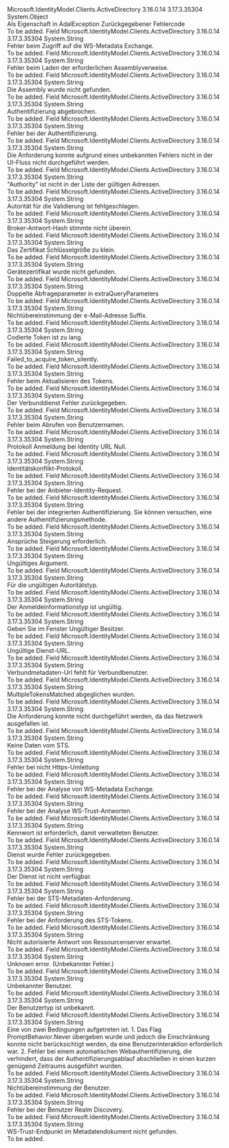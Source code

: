 <Type Name="AdalError" FullName="Microsoft.IdentityModel.Clients.ActiveDirectory.AdalError">
  <TypeSignature Language="C#" Value="public static class AdalError" />
  <TypeSignature Language="ILAsm" Value=".class public auto ansi abstract sealed beforefieldinit AdalError extends System.Object" />
  <TypeSignature Language="DocId" Value="T:Microsoft.IdentityModel.Clients.ActiveDirectory.AdalError" />
  <TypeSignature Language="VB.NET" Value="Public Class AdalError" />
  <TypeSignature Language="F#" Value="type AdalError = class" />
  <AssemblyInfo>
    <AssemblyName>Microsoft.IdentityModel.Clients.ActiveDirectory</AssemblyName>
    <AssemblyVersion>3.16.0.14</AssemblyVersion>
    <AssemblyVersion>3.17.3.35304</AssemblyVersion>
  </AssemblyInfo>
  <Base>
    <BaseTypeName>System.Object</BaseTypeName>
  </Base>
  <Interfaces />
  <Docs>
    <summary>
            Als Eigenschaft in AdalException Zurückgegebener Fehlercode
            </summary>
    <remarks>To be added.</remarks>
  </Docs>
  <Members>
    <Member MemberName="AccessingWsMetadataExchangeFailed">
      <MemberSignature Language="C#" Value="public const string AccessingWsMetadataExchangeFailed;" />
      <MemberSignature Language="ILAsm" Value=".field public static literal string AccessingWsMetadataExchangeFailed" />
      <MemberSignature Language="DocId" Value="F:Microsoft.IdentityModel.Clients.ActiveDirectory.AdalError.AccessingWsMetadataExchangeFailed" />
      <MemberSignature Language="VB.NET" Value="Public Const AccessingWsMetadataExchangeFailed As String " />
      <MemberSignature Language="F#" Value="val mutable AccessingWsMetadataExchangeFailed : string" Usage="Microsoft.IdentityModel.Clients.ActiveDirectory.AdalError.AccessingWsMetadataExchangeFailed" />
      <MemberType>Field</MemberType>
      <AssemblyInfo>
        <AssemblyName>Microsoft.IdentityModel.Clients.ActiveDirectory</AssemblyName>
        <AssemblyVersion>3.16.0.14</AssemblyVersion>
        <AssemblyVersion>3.17.3.35304</AssemblyVersion>
      </AssemblyInfo>
      <ReturnValue>
        <ReturnType>System.String</ReturnType>
      </ReturnValue>
      <Docs>
        <summary>
            Fehler beim Zugriff auf die WS-Metadata Exchange.
            </summary>
        <remarks>To be added.</remarks>
      </Docs>
    </Member>
    <Member MemberName="AssemblyLoadFailed">
      <MemberSignature Language="C#" Value="public const string AssemblyLoadFailed;" />
      <MemberSignature Language="ILAsm" Value=".field public static literal string AssemblyLoadFailed" />
      <MemberSignature Language="DocId" Value="F:Microsoft.IdentityModel.Clients.ActiveDirectory.AdalError.AssemblyLoadFailed" />
      <MemberSignature Language="VB.NET" Value="Public Const AssemblyLoadFailed As String " />
      <MemberSignature Language="F#" Value="val mutable AssemblyLoadFailed : string" Usage="Microsoft.IdentityModel.Clients.ActiveDirectory.AdalError.AssemblyLoadFailed" />
      <MemberType>Field</MemberType>
      <AssemblyInfo>
        <AssemblyName>Microsoft.IdentityModel.Clients.ActiveDirectory</AssemblyName>
        <AssemblyVersion>3.16.0.14</AssemblyVersion>
        <AssemblyVersion>3.17.3.35304</AssemblyVersion>
      </AssemblyInfo>
      <ReturnValue>
        <ReturnType>System.String</ReturnType>
      </ReturnValue>
      <Docs>
        <summary>
            Fehler beim Laden der erforderlichen Assemblyverweise.
            </summary>
        <remarks>To be added.</remarks>
      </Docs>
    </Member>
    <Member MemberName="AssemblyNotFound">
      <MemberSignature Language="C#" Value="public const string AssemblyNotFound;" />
      <MemberSignature Language="ILAsm" Value=".field public static literal string AssemblyNotFound" />
      <MemberSignature Language="DocId" Value="F:Microsoft.IdentityModel.Clients.ActiveDirectory.AdalError.AssemblyNotFound" />
      <MemberSignature Language="VB.NET" Value="Public Const AssemblyNotFound As String " />
      <MemberSignature Language="F#" Value="val mutable AssemblyNotFound : string" Usage="Microsoft.IdentityModel.Clients.ActiveDirectory.AdalError.AssemblyNotFound" />
      <MemberType>Field</MemberType>
      <AssemblyInfo>
        <AssemblyName>Microsoft.IdentityModel.Clients.ActiveDirectory</AssemblyName>
        <AssemblyVersion>3.16.0.14</AssemblyVersion>
        <AssemblyVersion>3.17.3.35304</AssemblyVersion>
      </AssemblyInfo>
      <ReturnValue>
        <ReturnType>System.String</ReturnType>
      </ReturnValue>
      <Docs>
        <summary>
            Die Assembly wurde nicht gefunden.
            </summary>
        <remarks>To be added.</remarks>
      </Docs>
    </Member>
    <Member MemberName="AuthenticationCanceled">
      <MemberSignature Language="C#" Value="public const string AuthenticationCanceled;" />
      <MemberSignature Language="ILAsm" Value=".field public static literal string AuthenticationCanceled" />
      <MemberSignature Language="DocId" Value="F:Microsoft.IdentityModel.Clients.ActiveDirectory.AdalError.AuthenticationCanceled" />
      <MemberSignature Language="VB.NET" Value="Public Const AuthenticationCanceled As String " />
      <MemberSignature Language="F#" Value="val mutable AuthenticationCanceled : string" Usage="Microsoft.IdentityModel.Clients.ActiveDirectory.AdalError.AuthenticationCanceled" />
      <MemberType>Field</MemberType>
      <AssemblyInfo>
        <AssemblyName>Microsoft.IdentityModel.Clients.ActiveDirectory</AssemblyName>
        <AssemblyVersion>3.16.0.14</AssemblyVersion>
        <AssemblyVersion>3.17.3.35304</AssemblyVersion>
      </AssemblyInfo>
      <ReturnValue>
        <ReturnType>System.String</ReturnType>
      </ReturnValue>
      <Docs>
        <summary>
            Authentifizierung abgebrochen.
            </summary>
        <remarks>To be added.</remarks>
      </Docs>
    </Member>
    <Member MemberName="AuthenticationFailed">
      <MemberSignature Language="C#" Value="public const string AuthenticationFailed;" />
      <MemberSignature Language="ILAsm" Value=".field public static literal string AuthenticationFailed" />
      <MemberSignature Language="DocId" Value="F:Microsoft.IdentityModel.Clients.ActiveDirectory.AdalError.AuthenticationFailed" />
      <MemberSignature Language="VB.NET" Value="Public Const AuthenticationFailed As String " />
      <MemberSignature Language="F#" Value="val mutable AuthenticationFailed : string" Usage="Microsoft.IdentityModel.Clients.ActiveDirectory.AdalError.AuthenticationFailed" />
      <MemberType>Field</MemberType>
      <AssemblyInfo>
        <AssemblyName>Microsoft.IdentityModel.Clients.ActiveDirectory</AssemblyName>
        <AssemblyVersion>3.16.0.14</AssemblyVersion>
        <AssemblyVersion>3.17.3.35304</AssemblyVersion>
      </AssemblyInfo>
      <ReturnValue>
        <ReturnType>System.String</ReturnType>
      </ReturnValue>
      <Docs>
        <summary>
            Fehler bei der Authentifizierung.
            </summary>
        <remarks>To be added.</remarks>
      </Docs>
    </Member>
    <Member MemberName="AuthenticationUiFailed">
      <MemberSignature Language="C#" Value="public const string AuthenticationUiFailed;" />
      <MemberSignature Language="ILAsm" Value=".field public static literal string AuthenticationUiFailed" />
      <MemberSignature Language="DocId" Value="F:Microsoft.IdentityModel.Clients.ActiveDirectory.AdalError.AuthenticationUiFailed" />
      <MemberSignature Language="VB.NET" Value="Public Const AuthenticationUiFailed As String " />
      <MemberSignature Language="F#" Value="val mutable AuthenticationUiFailed : string" Usage="Microsoft.IdentityModel.Clients.ActiveDirectory.AdalError.AuthenticationUiFailed" />
      <MemberType>Field</MemberType>
      <AssemblyInfo>
        <AssemblyName>Microsoft.IdentityModel.Clients.ActiveDirectory</AssemblyName>
        <AssemblyVersion>3.16.0.14</AssemblyVersion>
        <AssemblyVersion>3.17.3.35304</AssemblyVersion>
      </AssemblyInfo>
      <ReturnValue>
        <ReturnType>System.String</ReturnType>
      </ReturnValue>
      <Docs>
        <summary>
            Die Anforderung konnte aufgrund eines unbekannten Fehlers nicht in der UI-Fluss nicht durchgeführt werden.
            </summary>
        <remarks>To be added.</remarks>
      </Docs>
    </Member>
    <Member MemberName="AuthorityNotInValidList">
      <MemberSignature Language="C#" Value="public const string AuthorityNotInValidList;" />
      <MemberSignature Language="ILAsm" Value=".field public static literal string AuthorityNotInValidList" />
      <MemberSignature Language="DocId" Value="F:Microsoft.IdentityModel.Clients.ActiveDirectory.AdalError.AuthorityNotInValidList" />
      <MemberSignature Language="VB.NET" Value="Public Const AuthorityNotInValidList As String " />
      <MemberSignature Language="F#" Value="val mutable AuthorityNotInValidList : string" Usage="Microsoft.IdentityModel.Clients.ActiveDirectory.AdalError.AuthorityNotInValidList" />
      <MemberType>Field</MemberType>
      <AssemblyInfo>
        <AssemblyName>Microsoft.IdentityModel.Clients.ActiveDirectory</AssemblyName>
        <AssemblyVersion>3.16.0.14</AssemblyVersion>
        <AssemblyVersion>3.17.3.35304</AssemblyVersion>
      </AssemblyInfo>
      <ReturnValue>
        <ReturnType>System.String</ReturnType>
      </ReturnValue>
      <Docs>
        <summary>
            "Authority" ist nicht in der Liste der gültigen Adressen.
            </summary>
        <remarks>To be added.</remarks>
      </Docs>
    </Member>
    <Member MemberName="AuthorityValidationFailed">
      <MemberSignature Language="C#" Value="public const string AuthorityValidationFailed;" />
      <MemberSignature Language="ILAsm" Value=".field public static literal string AuthorityValidationFailed" />
      <MemberSignature Language="DocId" Value="F:Microsoft.IdentityModel.Clients.ActiveDirectory.AdalError.AuthorityValidationFailed" />
      <MemberSignature Language="VB.NET" Value="Public Const AuthorityValidationFailed As String " />
      <MemberSignature Language="F#" Value="val mutable AuthorityValidationFailed : string" Usage="Microsoft.IdentityModel.Clients.ActiveDirectory.AdalError.AuthorityValidationFailed" />
      <MemberType>Field</MemberType>
      <AssemblyInfo>
        <AssemblyName>Microsoft.IdentityModel.Clients.ActiveDirectory</AssemblyName>
        <AssemblyVersion>3.16.0.14</AssemblyVersion>
        <AssemblyVersion>3.17.3.35304</AssemblyVersion>
      </AssemblyInfo>
      <ReturnValue>
        <ReturnType>System.String</ReturnType>
      </ReturnValue>
      <Docs>
        <summary>
            Autorität für die Validierung ist fehlgeschlagen.
            </summary>
        <remarks>To be added.</remarks>
      </Docs>
    </Member>
    <Member MemberName="BrokerReponseHashMismatch">
      <MemberSignature Language="C#" Value="public const string BrokerReponseHashMismatch;" />
      <MemberSignature Language="ILAsm" Value=".field public static literal string BrokerReponseHashMismatch" />
      <MemberSignature Language="DocId" Value="F:Microsoft.IdentityModel.Clients.ActiveDirectory.AdalError.BrokerReponseHashMismatch" />
      <MemberSignature Language="VB.NET" Value="Public Const BrokerReponseHashMismatch As String " />
      <MemberSignature Language="F#" Value="val mutable BrokerReponseHashMismatch : string" Usage="Microsoft.IdentityModel.Clients.ActiveDirectory.AdalError.BrokerReponseHashMismatch" />
      <MemberType>Field</MemberType>
      <AssemblyInfo>
        <AssemblyName>Microsoft.IdentityModel.Clients.ActiveDirectory</AssemblyName>
        <AssemblyVersion>3.16.0.14</AssemblyVersion>
        <AssemblyVersion>3.17.3.35304</AssemblyVersion>
      </AssemblyInfo>
      <ReturnValue>
        <ReturnType>System.String</ReturnType>
      </ReturnValue>
      <Docs>
        <summary>
            Broker-Antwort-Hash stimmte nicht überein.
            </summary>
        <remarks>To be added.</remarks>
      </Docs>
    </Member>
    <Member MemberName="CertificateKeySizeTooSmall">
      <MemberSignature Language="C#" Value="public const string CertificateKeySizeTooSmall;" />
      <MemberSignature Language="ILAsm" Value=".field public static literal string CertificateKeySizeTooSmall" />
      <MemberSignature Language="DocId" Value="F:Microsoft.IdentityModel.Clients.ActiveDirectory.AdalError.CertificateKeySizeTooSmall" />
      <MemberSignature Language="VB.NET" Value="Public Const CertificateKeySizeTooSmall As String " />
      <MemberSignature Language="F#" Value="val mutable CertificateKeySizeTooSmall : string" Usage="Microsoft.IdentityModel.Clients.ActiveDirectory.AdalError.CertificateKeySizeTooSmall" />
      <MemberType>Field</MemberType>
      <AssemblyInfo>
        <AssemblyName>Microsoft.IdentityModel.Clients.ActiveDirectory</AssemblyName>
        <AssemblyVersion>3.16.0.14</AssemblyVersion>
        <AssemblyVersion>3.17.3.35304</AssemblyVersion>
      </AssemblyInfo>
      <ReturnValue>
        <ReturnType>System.String</ReturnType>
      </ReturnValue>
      <Docs>
        <summary>
            Das Zertifikat Schlüsselgröße zu klein.
            </summary>
        <remarks>To be added.</remarks>
      </Docs>
    </Member>
    <Member MemberName="DeviceCertificateNotFound">
      <MemberSignature Language="C#" Value="public const string DeviceCertificateNotFound;" />
      <MemberSignature Language="ILAsm" Value=".field public static literal string DeviceCertificateNotFound" />
      <MemberSignature Language="DocId" Value="F:Microsoft.IdentityModel.Clients.ActiveDirectory.AdalError.DeviceCertificateNotFound" />
      <MemberSignature Language="VB.NET" Value="Public Const DeviceCertificateNotFound As String " />
      <MemberSignature Language="F#" Value="val mutable DeviceCertificateNotFound : string" Usage="Microsoft.IdentityModel.Clients.ActiveDirectory.AdalError.DeviceCertificateNotFound" />
      <MemberType>Field</MemberType>
      <AssemblyInfo>
        <AssemblyName>Microsoft.IdentityModel.Clients.ActiveDirectory</AssemblyName>
        <AssemblyVersion>3.16.0.14</AssemblyVersion>
        <AssemblyVersion>3.17.3.35304</AssemblyVersion>
      </AssemblyInfo>
      <ReturnValue>
        <ReturnType>System.String</ReturnType>
      </ReturnValue>
      <Docs>
        <summary>
            Gerätezertifikat wurde nicht gefunden.
            </summary>
        <remarks>To be added.</remarks>
      </Docs>
    </Member>
    <Member MemberName="DuplicateQueryParameter">
      <MemberSignature Language="C#" Value="public const string DuplicateQueryParameter;" />
      <MemberSignature Language="ILAsm" Value=".field public static literal string DuplicateQueryParameter" />
      <MemberSignature Language="DocId" Value="F:Microsoft.IdentityModel.Clients.ActiveDirectory.AdalError.DuplicateQueryParameter" />
      <MemberSignature Language="VB.NET" Value="Public Const DuplicateQueryParameter As String " />
      <MemberSignature Language="F#" Value="val mutable DuplicateQueryParameter : string" Usage="Microsoft.IdentityModel.Clients.ActiveDirectory.AdalError.DuplicateQueryParameter" />
      <MemberType>Field</MemberType>
      <AssemblyInfo>
        <AssemblyName>Microsoft.IdentityModel.Clients.ActiveDirectory</AssemblyName>
        <AssemblyVersion>3.16.0.14</AssemblyVersion>
        <AssemblyVersion>3.17.3.35304</AssemblyVersion>
      </AssemblyInfo>
      <ReturnValue>
        <ReturnType>System.String</ReturnType>
      </ReturnValue>
      <Docs>
        <summary>
            Doppelte Abfrageparameter in extraQueryParameters
            </summary>
        <remarks>To be added.</remarks>
      </Docs>
    </Member>
    <Member MemberName="EmailAddressSuffixMismatch">
      <MemberSignature Language="C#" Value="public const string EmailAddressSuffixMismatch;" />
      <MemberSignature Language="ILAsm" Value=".field public static literal string EmailAddressSuffixMismatch" />
      <MemberSignature Language="DocId" Value="F:Microsoft.IdentityModel.Clients.ActiveDirectory.AdalError.EmailAddressSuffixMismatch" />
      <MemberSignature Language="VB.NET" Value="Public Const EmailAddressSuffixMismatch As String " />
      <MemberSignature Language="F#" Value="val mutable EmailAddressSuffixMismatch : string" Usage="Microsoft.IdentityModel.Clients.ActiveDirectory.AdalError.EmailAddressSuffixMismatch" />
      <MemberType>Field</MemberType>
      <AssemblyInfo>
        <AssemblyName>Microsoft.IdentityModel.Clients.ActiveDirectory</AssemblyName>
        <AssemblyVersion>3.16.0.14</AssemblyVersion>
        <AssemblyVersion>3.17.3.35304</AssemblyVersion>
      </AssemblyInfo>
      <ReturnValue>
        <ReturnType>System.String</ReturnType>
      </ReturnValue>
      <Docs>
        <summary>
            Nichtübereinstimmung der e-Mail-Adresse Suffix.
            </summary>
        <remarks>To be added.</remarks>
      </Docs>
    </Member>
    <Member MemberName="EncodedTokenTooLong">
      <MemberSignature Language="C#" Value="public const string EncodedTokenTooLong;" />
      <MemberSignature Language="ILAsm" Value=".field public static literal string EncodedTokenTooLong" />
      <MemberSignature Language="DocId" Value="F:Microsoft.IdentityModel.Clients.ActiveDirectory.AdalError.EncodedTokenTooLong" />
      <MemberSignature Language="VB.NET" Value="Public Const EncodedTokenTooLong As String " />
      <MemberSignature Language="F#" Value="val mutable EncodedTokenTooLong : string" Usage="Microsoft.IdentityModel.Clients.ActiveDirectory.AdalError.EncodedTokenTooLong" />
      <MemberType>Field</MemberType>
      <AssemblyInfo>
        <AssemblyName>Microsoft.IdentityModel.Clients.ActiveDirectory</AssemblyName>
        <AssemblyVersion>3.16.0.14</AssemblyVersion>
        <AssemblyVersion>3.17.3.35304</AssemblyVersion>
      </AssemblyInfo>
      <ReturnValue>
        <ReturnType>System.String</ReturnType>
      </ReturnValue>
      <Docs>
        <summary>
            Codierte Token ist zu lang.
            </summary>
        <remarks>To be added.</remarks>
      </Docs>
    </Member>
    <Member MemberName="FailedToAcquireTokenSilently">
      <MemberSignature Language="C#" Value="public const string FailedToAcquireTokenSilently;" />
      <MemberSignature Language="ILAsm" Value=".field public static literal string FailedToAcquireTokenSilently" />
      <MemberSignature Language="DocId" Value="F:Microsoft.IdentityModel.Clients.ActiveDirectory.AdalError.FailedToAcquireTokenSilently" />
      <MemberSignature Language="VB.NET" Value="Public Const FailedToAcquireTokenSilently As String " />
      <MemberSignature Language="F#" Value="val mutable FailedToAcquireTokenSilently : string" Usage="Microsoft.IdentityModel.Clients.ActiveDirectory.AdalError.FailedToAcquireTokenSilently" />
      <MemberType>Field</MemberType>
      <AssemblyInfo>
        <AssemblyName>Microsoft.IdentityModel.Clients.ActiveDirectory</AssemblyName>
        <AssemblyVersion>3.16.0.14</AssemblyVersion>
        <AssemblyVersion>3.17.3.35304</AssemblyVersion>
      </AssemblyInfo>
      <ReturnValue>
        <ReturnType>System.String</ReturnType>
      </ReturnValue>
      <Docs>
        <summary>
            Failed_to_acquire_token_silently.
            </summary>
        <remarks>To be added.</remarks>
      </Docs>
    </Member>
    <Member MemberName="FailedToRefreshToken">
      <MemberSignature Language="C#" Value="public const string FailedToRefreshToken;" />
      <MemberSignature Language="ILAsm" Value=".field public static literal string FailedToRefreshToken" />
      <MemberSignature Language="DocId" Value="F:Microsoft.IdentityModel.Clients.ActiveDirectory.AdalError.FailedToRefreshToken" />
      <MemberSignature Language="VB.NET" Value="Public Const FailedToRefreshToken As String " />
      <MemberSignature Language="F#" Value="val mutable FailedToRefreshToken : string" Usage="Microsoft.IdentityModel.Clients.ActiveDirectory.AdalError.FailedToRefreshToken" />
      <MemberType>Field</MemberType>
      <AssemblyInfo>
        <AssemblyName>Microsoft.IdentityModel.Clients.ActiveDirectory</AssemblyName>
        <AssemblyVersion>3.16.0.14</AssemblyVersion>
        <AssemblyVersion>3.17.3.35304</AssemblyVersion>
      </AssemblyInfo>
      <ReturnValue>
        <ReturnType>System.String</ReturnType>
      </ReturnValue>
      <Docs>
        <summary>
            Fehler beim Aktualisieren des Tokens.
            </summary>
        <remarks>To be added.</remarks>
      </Docs>
    </Member>
    <Member MemberName="FederatedServiceReturnedError">
      <MemberSignature Language="C#" Value="public const string FederatedServiceReturnedError;" />
      <MemberSignature Language="ILAsm" Value=".field public static literal string FederatedServiceReturnedError" />
      <MemberSignature Language="DocId" Value="F:Microsoft.IdentityModel.Clients.ActiveDirectory.AdalError.FederatedServiceReturnedError" />
      <MemberSignature Language="VB.NET" Value="Public Const FederatedServiceReturnedError As String " />
      <MemberSignature Language="F#" Value="val mutable FederatedServiceReturnedError : string" Usage="Microsoft.IdentityModel.Clients.ActiveDirectory.AdalError.FederatedServiceReturnedError" />
      <MemberType>Field</MemberType>
      <AssemblyInfo>
        <AssemblyName>Microsoft.IdentityModel.Clients.ActiveDirectory</AssemblyName>
        <AssemblyVersion>3.16.0.14</AssemblyVersion>
        <AssemblyVersion>3.17.3.35304</AssemblyVersion>
      </AssemblyInfo>
      <ReturnValue>
        <ReturnType>System.String</ReturnType>
      </ReturnValue>
      <Docs>
        <summary>
            Der Verbunddienst Fehler zurückgegeben.
            </summary>
        <remarks>To be added.</remarks>
      </Docs>
    </Member>
    <Member MemberName="GetUserNameFailed">
      <MemberSignature Language="C#" Value="public const string GetUserNameFailed;" />
      <MemberSignature Language="ILAsm" Value=".field public static literal string GetUserNameFailed" />
      <MemberSignature Language="DocId" Value="F:Microsoft.IdentityModel.Clients.ActiveDirectory.AdalError.GetUserNameFailed" />
      <MemberSignature Language="VB.NET" Value="Public Const GetUserNameFailed As String " />
      <MemberSignature Language="F#" Value="val mutable GetUserNameFailed : string" Usage="Microsoft.IdentityModel.Clients.ActiveDirectory.AdalError.GetUserNameFailed" />
      <MemberType>Field</MemberType>
      <AssemblyInfo>
        <AssemblyName>Microsoft.IdentityModel.Clients.ActiveDirectory</AssemblyName>
        <AssemblyVersion>3.16.0.14</AssemblyVersion>
        <AssemblyVersion>3.17.3.35304</AssemblyVersion>
      </AssemblyInfo>
      <ReturnValue>
        <ReturnType>System.String</ReturnType>
      </ReturnValue>
      <Docs>
        <summary>
            Fehler beim Abrufen von Benutzernamen.
            </summary>
        <remarks>To be added.</remarks>
      </Docs>
    </Member>
    <Member MemberName="IdentityProtocolLoginUrlNull">
      <MemberSignature Language="C#" Value="public const string IdentityProtocolLoginUrlNull;" />
      <MemberSignature Language="ILAsm" Value=".field public static literal string IdentityProtocolLoginUrlNull" />
      <MemberSignature Language="DocId" Value="F:Microsoft.IdentityModel.Clients.ActiveDirectory.AdalError.IdentityProtocolLoginUrlNull" />
      <MemberSignature Language="VB.NET" Value="Public Const IdentityProtocolLoginUrlNull As String " />
      <MemberSignature Language="F#" Value="val mutable IdentityProtocolLoginUrlNull : string" Usage="Microsoft.IdentityModel.Clients.ActiveDirectory.AdalError.IdentityProtocolLoginUrlNull" />
      <MemberType>Field</MemberType>
      <AssemblyInfo>
        <AssemblyName>Microsoft.IdentityModel.Clients.ActiveDirectory</AssemblyName>
        <AssemblyVersion>3.16.0.14</AssemblyVersion>
        <AssemblyVersion>3.17.3.35304</AssemblyVersion>
      </AssemblyInfo>
      <ReturnValue>
        <ReturnType>System.String</ReturnType>
      </ReturnValue>
      <Docs>
        <summary>
            Protokoll Anmeldung bei Identity URL Null.
            </summary>
        <remarks>To be added.</remarks>
      </Docs>
    </Member>
    <Member MemberName="IdentityProtocolMismatch">
      <MemberSignature Language="C#" Value="public const string IdentityProtocolMismatch;" />
      <MemberSignature Language="ILAsm" Value=".field public static literal string IdentityProtocolMismatch" />
      <MemberSignature Language="DocId" Value="F:Microsoft.IdentityModel.Clients.ActiveDirectory.AdalError.IdentityProtocolMismatch" />
      <MemberSignature Language="VB.NET" Value="Public Const IdentityProtocolMismatch As String " />
      <MemberSignature Language="F#" Value="val mutable IdentityProtocolMismatch : string" Usage="Microsoft.IdentityModel.Clients.ActiveDirectory.AdalError.IdentityProtocolMismatch" />
      <MemberType>Field</MemberType>
      <AssemblyInfo>
        <AssemblyName>Microsoft.IdentityModel.Clients.ActiveDirectory</AssemblyName>
        <AssemblyVersion>3.16.0.14</AssemblyVersion>
        <AssemblyVersion>3.17.3.35304</AssemblyVersion>
      </AssemblyInfo>
      <ReturnValue>
        <ReturnType>System.String</ReturnType>
      </ReturnValue>
      <Docs>
        <summary>
            Identitätskonflikt-Protokoll.
            </summary>
        <remarks>To be added.</remarks>
      </Docs>
    </Member>
    <Member MemberName="IdentityProviderRequestFailed">
      <MemberSignature Language="C#" Value="public const string IdentityProviderRequestFailed;" />
      <MemberSignature Language="ILAsm" Value=".field public static literal string IdentityProviderRequestFailed" />
      <MemberSignature Language="DocId" Value="F:Microsoft.IdentityModel.Clients.ActiveDirectory.AdalError.IdentityProviderRequestFailed" />
      <MemberSignature Language="VB.NET" Value="Public Const IdentityProviderRequestFailed As String " />
      <MemberSignature Language="F#" Value="val mutable IdentityProviderRequestFailed : string" Usage="Microsoft.IdentityModel.Clients.ActiveDirectory.AdalError.IdentityProviderRequestFailed" />
      <MemberType>Field</MemberType>
      <AssemblyInfo>
        <AssemblyName>Microsoft.IdentityModel.Clients.ActiveDirectory</AssemblyName>
        <AssemblyVersion>3.16.0.14</AssemblyVersion>
        <AssemblyVersion>3.17.3.35304</AssemblyVersion>
      </AssemblyInfo>
      <ReturnValue>
        <ReturnType>System.String</ReturnType>
      </ReturnValue>
      <Docs>
        <summary>
            Fehler bei der Anbieter-Identity-Request.
            </summary>
        <remarks>To be added.</remarks>
      </Docs>
    </Member>
    <Member MemberName="IntegratedAuthFailed">
      <MemberSignature Language="C#" Value="public const string IntegratedAuthFailed;" />
      <MemberSignature Language="ILAsm" Value=".field public static literal string IntegratedAuthFailed" />
      <MemberSignature Language="DocId" Value="F:Microsoft.IdentityModel.Clients.ActiveDirectory.AdalError.IntegratedAuthFailed" />
      <MemberSignature Language="VB.NET" Value="Public Const IntegratedAuthFailed As String " />
      <MemberSignature Language="F#" Value="val mutable IntegratedAuthFailed : string" Usage="Microsoft.IdentityModel.Clients.ActiveDirectory.AdalError.IntegratedAuthFailed" />
      <MemberType>Field</MemberType>
      <AssemblyInfo>
        <AssemblyName>Microsoft.IdentityModel.Clients.ActiveDirectory</AssemblyName>
        <AssemblyVersion>3.16.0.14</AssemblyVersion>
        <AssemblyVersion>3.17.3.35304</AssemblyVersion>
      </AssemblyInfo>
      <ReturnValue>
        <ReturnType>System.String</ReturnType>
      </ReturnValue>
      <Docs>
        <summary>
            Fehler bei der integrierten Authentifizierung. Sie können versuchen, eine andere Authentifizierungsmethode.
            </summary>
        <remarks>To be added.</remarks>
      </Docs>
    </Member>
    <Member MemberName="InteractionRequired">
      <MemberSignature Language="C#" Value="public const string InteractionRequired;" />
      <MemberSignature Language="ILAsm" Value=".field public static literal string InteractionRequired" />
      <MemberSignature Language="DocId" Value="F:Microsoft.IdentityModel.Clients.ActiveDirectory.AdalError.InteractionRequired" />
      <MemberSignature Language="VB.NET" Value="Public Const InteractionRequired As String " />
      <MemberSignature Language="F#" Value="val mutable InteractionRequired : string" Usage="Microsoft.IdentityModel.Clients.ActiveDirectory.AdalError.InteractionRequired" />
      <MemberType>Field</MemberType>
      <AssemblyInfo>
        <AssemblyName>Microsoft.IdentityModel.Clients.ActiveDirectory</AssemblyName>
        <AssemblyVersion>3.16.0.14</AssemblyVersion>
        <AssemblyVersion>3.17.3.35304</AssemblyVersion>
      </AssemblyInfo>
      <ReturnValue>
        <ReturnType>System.String</ReturnType>
      </ReturnValue>
      <Docs>
        <summary>
            Ansprüche Steigerung erforderlich.
            </summary>
        <remarks>To be added.</remarks>
      </Docs>
    </Member>
    <Member MemberName="InvalidArgument">
      <MemberSignature Language="C#" Value="public const string InvalidArgument;" />
      <MemberSignature Language="ILAsm" Value=".field public static literal string InvalidArgument" />
      <MemberSignature Language="DocId" Value="F:Microsoft.IdentityModel.Clients.ActiveDirectory.AdalError.InvalidArgument" />
      <MemberSignature Language="VB.NET" Value="Public Const InvalidArgument As String " />
      <MemberSignature Language="F#" Value="val mutable InvalidArgument : string" Usage="Microsoft.IdentityModel.Clients.ActiveDirectory.AdalError.InvalidArgument" />
      <MemberType>Field</MemberType>
      <AssemblyInfo>
        <AssemblyName>Microsoft.IdentityModel.Clients.ActiveDirectory</AssemblyName>
        <AssemblyVersion>3.16.0.14</AssemblyVersion>
        <AssemblyVersion>3.17.3.35304</AssemblyVersion>
      </AssemblyInfo>
      <ReturnValue>
        <ReturnType>System.String</ReturnType>
      </ReturnValue>
      <Docs>
        <summary>
            Ungültiges Argument.
            </summary>
        <remarks>To be added.</remarks>
      </Docs>
    </Member>
    <Member MemberName="InvalidAuthorityType">
      <MemberSignature Language="C#" Value="public const string InvalidAuthorityType;" />
      <MemberSignature Language="ILAsm" Value=".field public static literal string InvalidAuthorityType" />
      <MemberSignature Language="DocId" Value="F:Microsoft.IdentityModel.Clients.ActiveDirectory.AdalError.InvalidAuthorityType" />
      <MemberSignature Language="VB.NET" Value="Public Const InvalidAuthorityType As String " />
      <MemberSignature Language="F#" Value="val mutable InvalidAuthorityType : string" Usage="Microsoft.IdentityModel.Clients.ActiveDirectory.AdalError.InvalidAuthorityType" />
      <MemberType>Field</MemberType>
      <AssemblyInfo>
        <AssemblyName>Microsoft.IdentityModel.Clients.ActiveDirectory</AssemblyName>
        <AssemblyVersion>3.16.0.14</AssemblyVersion>
        <AssemblyVersion>3.17.3.35304</AssemblyVersion>
      </AssemblyInfo>
      <ReturnValue>
        <ReturnType>System.String</ReturnType>
      </ReturnValue>
      <Docs>
        <summary>
            Für die ungültigen Autoritätstyp.
            </summary>
        <remarks>To be added.</remarks>
      </Docs>
    </Member>
    <Member MemberName="InvalidCredentialType">
      <MemberSignature Language="C#" Value="public const string InvalidCredentialType;" />
      <MemberSignature Language="ILAsm" Value=".field public static literal string InvalidCredentialType" />
      <MemberSignature Language="DocId" Value="F:Microsoft.IdentityModel.Clients.ActiveDirectory.AdalError.InvalidCredentialType" />
      <MemberSignature Language="VB.NET" Value="Public Const InvalidCredentialType As String " />
      <MemberSignature Language="F#" Value="val mutable InvalidCredentialType : string" Usage="Microsoft.IdentityModel.Clients.ActiveDirectory.AdalError.InvalidCredentialType" />
      <MemberType>Field</MemberType>
      <AssemblyInfo>
        <AssemblyName>Microsoft.IdentityModel.Clients.ActiveDirectory</AssemblyName>
        <AssemblyVersion>3.16.0.14</AssemblyVersion>
        <AssemblyVersion>3.17.3.35304</AssemblyVersion>
      </AssemblyInfo>
      <ReturnValue>
        <ReturnType>System.String</ReturnType>
      </ReturnValue>
      <Docs>
        <summary>
            Der Anmeldeinformationstyp ist ungültig.
            </summary>
        <remarks>To be added.</remarks>
      </Docs>
    </Member>
    <Member MemberName="InvalidOwnerWindowType">
      <MemberSignature Language="C#" Value="public const string InvalidOwnerWindowType;" />
      <MemberSignature Language="ILAsm" Value=".field public static literal string InvalidOwnerWindowType" />
      <MemberSignature Language="DocId" Value="F:Microsoft.IdentityModel.Clients.ActiveDirectory.AdalError.InvalidOwnerWindowType" />
      <MemberSignature Language="VB.NET" Value="Public Const InvalidOwnerWindowType As String " />
      <MemberSignature Language="F#" Value="val mutable InvalidOwnerWindowType : string" Usage="Microsoft.IdentityModel.Clients.ActiveDirectory.AdalError.InvalidOwnerWindowType" />
      <MemberType>Field</MemberType>
      <AssemblyInfo>
        <AssemblyName>Microsoft.IdentityModel.Clients.ActiveDirectory</AssemblyName>
        <AssemblyVersion>3.16.0.14</AssemblyVersion>
        <AssemblyVersion>3.17.3.35304</AssemblyVersion>
      </AssemblyInfo>
      <ReturnValue>
        <ReturnType>System.String</ReturnType>
      </ReturnValue>
      <Docs>
        <summary>
            Geben Sie im Fenster Ungültiger Besitzer.
            </summary>
        <remarks>To be added.</remarks>
      </Docs>
    </Member>
    <Member MemberName="InvalidServiceUrl">
      <MemberSignature Language="C#" Value="public const string InvalidServiceUrl;" />
      <MemberSignature Language="ILAsm" Value=".field public static literal string InvalidServiceUrl" />
      <MemberSignature Language="DocId" Value="F:Microsoft.IdentityModel.Clients.ActiveDirectory.AdalError.InvalidServiceUrl" />
      <MemberSignature Language="VB.NET" Value="Public Const InvalidServiceUrl As String " />
      <MemberSignature Language="F#" Value="val mutable InvalidServiceUrl : string" Usage="Microsoft.IdentityModel.Clients.ActiveDirectory.AdalError.InvalidServiceUrl" />
      <MemberType>Field</MemberType>
      <AssemblyInfo>
        <AssemblyName>Microsoft.IdentityModel.Clients.ActiveDirectory</AssemblyName>
        <AssemblyVersion>3.16.0.14</AssemblyVersion>
        <AssemblyVersion>3.17.3.35304</AssemblyVersion>
      </AssemblyInfo>
      <ReturnValue>
        <ReturnType>System.String</ReturnType>
      </ReturnValue>
      <Docs>
        <summary>
            Ungültige Dienst-URL.
            </summary>
        <remarks>To be added.</remarks>
      </Docs>
    </Member>
    <Member MemberName="MissingFederationMetadataUrl">
      <MemberSignature Language="C#" Value="public const string MissingFederationMetadataUrl;" />
      <MemberSignature Language="ILAsm" Value=".field public static literal string MissingFederationMetadataUrl" />
      <MemberSignature Language="DocId" Value="F:Microsoft.IdentityModel.Clients.ActiveDirectory.AdalError.MissingFederationMetadataUrl" />
      <MemberSignature Language="VB.NET" Value="Public Const MissingFederationMetadataUrl As String " />
      <MemberSignature Language="F#" Value="val mutable MissingFederationMetadataUrl : string" Usage="Microsoft.IdentityModel.Clients.ActiveDirectory.AdalError.MissingFederationMetadataUrl" />
      <MemberType>Field</MemberType>
      <AssemblyInfo>
        <AssemblyName>Microsoft.IdentityModel.Clients.ActiveDirectory</AssemblyName>
        <AssemblyVersion>3.16.0.14</AssemblyVersion>
        <AssemblyVersion>3.17.3.35304</AssemblyVersion>
      </AssemblyInfo>
      <ReturnValue>
        <ReturnType>System.String</ReturnType>
      </ReturnValue>
      <Docs>
        <summary>
            Verbundmetadaten-Url fehlt für Verbundbenutzer.
            </summary>
        <remarks>To be added.</remarks>
      </Docs>
    </Member>
    <Member MemberName="MultipleTokensMatched">
      <MemberSignature Language="C#" Value="public const string MultipleTokensMatched;" />
      <MemberSignature Language="ILAsm" Value=".field public static literal string MultipleTokensMatched" />
      <MemberSignature Language="DocId" Value="F:Microsoft.IdentityModel.Clients.ActiveDirectory.AdalError.MultipleTokensMatched" />
      <MemberSignature Language="VB.NET" Value="Public Const MultipleTokensMatched As String " />
      <MemberSignature Language="F#" Value="val mutable MultipleTokensMatched : string" Usage="Microsoft.IdentityModel.Clients.ActiveDirectory.AdalError.MultipleTokensMatched" />
      <MemberType>Field</MemberType>
      <AssemblyInfo>
        <AssemblyName>Microsoft.IdentityModel.Clients.ActiveDirectory</AssemblyName>
        <AssemblyVersion>3.16.0.14</AssemblyVersion>
        <AssemblyVersion>3.17.3.35304</AssemblyVersion>
      </AssemblyInfo>
      <ReturnValue>
        <ReturnType>System.String</ReturnType>
      </ReturnValue>
      <Docs>
        <summary>
            MultipleTokensMatched abgeglichen wurden.
            </summary>
        <remarks>To be added.</remarks>
      </Docs>
    </Member>
    <Member MemberName="NetworkNotAvailable">
      <MemberSignature Language="C#" Value="public const string NetworkNotAvailable;" />
      <MemberSignature Language="ILAsm" Value=".field public static literal string NetworkNotAvailable" />
      <MemberSignature Language="DocId" Value="F:Microsoft.IdentityModel.Clients.ActiveDirectory.AdalError.NetworkNotAvailable" />
      <MemberSignature Language="VB.NET" Value="Public Const NetworkNotAvailable As String " />
      <MemberSignature Language="F#" Value="val mutable NetworkNotAvailable : string" Usage="Microsoft.IdentityModel.Clients.ActiveDirectory.AdalError.NetworkNotAvailable" />
      <MemberType>Field</MemberType>
      <AssemblyInfo>
        <AssemblyName>Microsoft.IdentityModel.Clients.ActiveDirectory</AssemblyName>
        <AssemblyVersion>3.16.0.14</AssemblyVersion>
        <AssemblyVersion>3.17.3.35304</AssemblyVersion>
      </AssemblyInfo>
      <ReturnValue>
        <ReturnType>System.String</ReturnType>
      </ReturnValue>
      <Docs>
        <summary>
            Die Anforderung konnte nicht durchgeführt werden, da das Netzwerk ausgefallen ist.
            </summary>
        <remarks>To be added.</remarks>
      </Docs>
    </Member>
    <Member MemberName="NoDataFromSts">
      <MemberSignature Language="C#" Value="public const string NoDataFromSts;" />
      <MemberSignature Language="ILAsm" Value=".field public static literal string NoDataFromSts" />
      <MemberSignature Language="DocId" Value="F:Microsoft.IdentityModel.Clients.ActiveDirectory.AdalError.NoDataFromSts" />
      <MemberSignature Language="VB.NET" Value="Public Const NoDataFromSts As String " />
      <MemberSignature Language="F#" Value="val mutable NoDataFromSts : string" Usage="Microsoft.IdentityModel.Clients.ActiveDirectory.AdalError.NoDataFromSts" />
      <MemberType>Field</MemberType>
      <AssemblyInfo>
        <AssemblyName>Microsoft.IdentityModel.Clients.ActiveDirectory</AssemblyName>
        <AssemblyVersion>3.16.0.14</AssemblyVersion>
        <AssemblyVersion>3.17.3.35304</AssemblyVersion>
      </AssemblyInfo>
      <ReturnValue>
        <ReturnType>System.String</ReturnType>
      </ReturnValue>
      <Docs>
        <summary>
            Keine Daten vom STS.
            </summary>
        <remarks>To be added.</remarks>
      </Docs>
    </Member>
    <Member MemberName="NonHttpsRedirectNotSupported">
      <MemberSignature Language="C#" Value="public const string NonHttpsRedirectNotSupported;" />
      <MemberSignature Language="ILAsm" Value=".field public static literal string NonHttpsRedirectNotSupported" />
      <MemberSignature Language="DocId" Value="F:Microsoft.IdentityModel.Clients.ActiveDirectory.AdalError.NonHttpsRedirectNotSupported" />
      <MemberSignature Language="VB.NET" Value="Public Const NonHttpsRedirectNotSupported As String " />
      <MemberSignature Language="F#" Value="val mutable NonHttpsRedirectNotSupported : string" Usage="Microsoft.IdentityModel.Clients.ActiveDirectory.AdalError.NonHttpsRedirectNotSupported" />
      <MemberType>Field</MemberType>
      <AssemblyInfo>
        <AssemblyName>Microsoft.IdentityModel.Clients.ActiveDirectory</AssemblyName>
        <AssemblyVersion>3.16.0.14</AssemblyVersion>
        <AssemblyVersion>3.17.3.35304</AssemblyVersion>
      </AssemblyInfo>
      <ReturnValue>
        <ReturnType>System.String</ReturnType>
      </ReturnValue>
      <Docs>
        <summary>
            Fehler bei nicht Https-Umleitung
            </summary>
        <remarks>To be added.</remarks>
      </Docs>
    </Member>
    <Member MemberName="ParsingWsMetadataExchangeFailed">
      <MemberSignature Language="C#" Value="public const string ParsingWsMetadataExchangeFailed;" />
      <MemberSignature Language="ILAsm" Value=".field public static literal string ParsingWsMetadataExchangeFailed" />
      <MemberSignature Language="DocId" Value="F:Microsoft.IdentityModel.Clients.ActiveDirectory.AdalError.ParsingWsMetadataExchangeFailed" />
      <MemberSignature Language="VB.NET" Value="Public Const ParsingWsMetadataExchangeFailed As String " />
      <MemberSignature Language="F#" Value="val mutable ParsingWsMetadataExchangeFailed : string" Usage="Microsoft.IdentityModel.Clients.ActiveDirectory.AdalError.ParsingWsMetadataExchangeFailed" />
      <MemberType>Field</MemberType>
      <AssemblyInfo>
        <AssemblyName>Microsoft.IdentityModel.Clients.ActiveDirectory</AssemblyName>
        <AssemblyVersion>3.16.0.14</AssemblyVersion>
        <AssemblyVersion>3.17.3.35304</AssemblyVersion>
      </AssemblyInfo>
      <ReturnValue>
        <ReturnType>System.String</ReturnType>
      </ReturnValue>
      <Docs>
        <summary>
            Fehler bei der Analyse von WS-Metadata Exchange.
            </summary>
        <remarks>To be added.</remarks>
      </Docs>
    </Member>
    <Member MemberName="ParsingWsTrustResponseFailed">
      <MemberSignature Language="C#" Value="public const string ParsingWsTrustResponseFailed;" />
      <MemberSignature Language="ILAsm" Value=".field public static literal string ParsingWsTrustResponseFailed" />
      <MemberSignature Language="DocId" Value="F:Microsoft.IdentityModel.Clients.ActiveDirectory.AdalError.ParsingWsTrustResponseFailed" />
      <MemberSignature Language="VB.NET" Value="Public Const ParsingWsTrustResponseFailed As String " />
      <MemberSignature Language="F#" Value="val mutable ParsingWsTrustResponseFailed : string" Usage="Microsoft.IdentityModel.Clients.ActiveDirectory.AdalError.ParsingWsTrustResponseFailed" />
      <MemberType>Field</MemberType>
      <AssemblyInfo>
        <AssemblyName>Microsoft.IdentityModel.Clients.ActiveDirectory</AssemblyName>
        <AssemblyVersion>3.16.0.14</AssemblyVersion>
        <AssemblyVersion>3.17.3.35304</AssemblyVersion>
      </AssemblyInfo>
      <ReturnValue>
        <ReturnType>System.String</ReturnType>
      </ReturnValue>
      <Docs>
        <summary>
            Fehler bei der Analyse WS-Trust-Antworten.
            </summary>
        <remarks>To be added.</remarks>
      </Docs>
    </Member>
    <Member MemberName="PasswordRequiredForManagedUserError">
      <MemberSignature Language="C#" Value="public const string PasswordRequiredForManagedUserError;" />
      <MemberSignature Language="ILAsm" Value=".field public static literal string PasswordRequiredForManagedUserError" />
      <MemberSignature Language="DocId" Value="F:Microsoft.IdentityModel.Clients.ActiveDirectory.AdalError.PasswordRequiredForManagedUserError" />
      <MemberSignature Language="VB.NET" Value="Public Const PasswordRequiredForManagedUserError As String " />
      <MemberSignature Language="F#" Value="val mutable PasswordRequiredForManagedUserError : string" Usage="Microsoft.IdentityModel.Clients.ActiveDirectory.AdalError.PasswordRequiredForManagedUserError" />
      <MemberType>Field</MemberType>
      <AssemblyInfo>
        <AssemblyName>Microsoft.IdentityModel.Clients.ActiveDirectory</AssemblyName>
        <AssemblyVersion>3.16.0.14</AssemblyVersion>
        <AssemblyVersion>3.17.3.35304</AssemblyVersion>
      </AssemblyInfo>
      <ReturnValue>
        <ReturnType>System.String</ReturnType>
      </ReturnValue>
      <Docs>
        <summary>
            Kennwort ist erforderlich, damit verwalteten Benutzer.
            </summary>
        <remarks>To be added.</remarks>
      </Docs>
    </Member>
    <Member MemberName="ServiceReturnedError">
      <MemberSignature Language="C#" Value="public const string ServiceReturnedError;" />
      <MemberSignature Language="ILAsm" Value=".field public static literal string ServiceReturnedError" />
      <MemberSignature Language="DocId" Value="F:Microsoft.IdentityModel.Clients.ActiveDirectory.AdalError.ServiceReturnedError" />
      <MemberSignature Language="VB.NET" Value="Public Const ServiceReturnedError As String " />
      <MemberSignature Language="F#" Value="val mutable ServiceReturnedError : string" Usage="Microsoft.IdentityModel.Clients.ActiveDirectory.AdalError.ServiceReturnedError" />
      <MemberType>Field</MemberType>
      <AssemblyInfo>
        <AssemblyName>Microsoft.IdentityModel.Clients.ActiveDirectory</AssemblyName>
        <AssemblyVersion>3.16.0.14</AssemblyVersion>
        <AssemblyVersion>3.17.3.35304</AssemblyVersion>
      </AssemblyInfo>
      <ReturnValue>
        <ReturnType>System.String</ReturnType>
      </ReturnValue>
      <Docs>
        <summary>
            Dienst wurde Fehler zurückgegeben.
            </summary>
        <remarks>To be added.</remarks>
      </Docs>
    </Member>
    <Member MemberName="ServiceUnavailable">
      <MemberSignature Language="C#" Value="public const string ServiceUnavailable;" />
      <MemberSignature Language="ILAsm" Value=".field public static literal string ServiceUnavailable" />
      <MemberSignature Language="DocId" Value="F:Microsoft.IdentityModel.Clients.ActiveDirectory.AdalError.ServiceUnavailable" />
      <MemberSignature Language="VB.NET" Value="Public Const ServiceUnavailable As String " />
      <MemberSignature Language="F#" Value="val mutable ServiceUnavailable : string" Usage="Microsoft.IdentityModel.Clients.ActiveDirectory.AdalError.ServiceUnavailable" />
      <MemberType>Field</MemberType>
      <AssemblyInfo>
        <AssemblyName>Microsoft.IdentityModel.Clients.ActiveDirectory</AssemblyName>
        <AssemblyVersion>3.16.0.14</AssemblyVersion>
        <AssemblyVersion>3.17.3.35304</AssemblyVersion>
      </AssemblyInfo>
      <ReturnValue>
        <ReturnType>System.String</ReturnType>
      </ReturnValue>
      <Docs>
        <summary>
            Der Dienst ist nicht verfügbar.
            </summary>
        <remarks>To be added.</remarks>
      </Docs>
    </Member>
    <Member MemberName="StsMetadataRequestFailed">
      <MemberSignature Language="C#" Value="public const string StsMetadataRequestFailed;" />
      <MemberSignature Language="ILAsm" Value=".field public static literal string StsMetadataRequestFailed" />
      <MemberSignature Language="DocId" Value="F:Microsoft.IdentityModel.Clients.ActiveDirectory.AdalError.StsMetadataRequestFailed" />
      <MemberSignature Language="VB.NET" Value="Public Const StsMetadataRequestFailed As String " />
      <MemberSignature Language="F#" Value="val mutable StsMetadataRequestFailed : string" Usage="Microsoft.IdentityModel.Clients.ActiveDirectory.AdalError.StsMetadataRequestFailed" />
      <MemberType>Field</MemberType>
      <AssemblyInfo>
        <AssemblyName>Microsoft.IdentityModel.Clients.ActiveDirectory</AssemblyName>
        <AssemblyVersion>3.16.0.14</AssemblyVersion>
        <AssemblyVersion>3.17.3.35304</AssemblyVersion>
      </AssemblyInfo>
      <ReturnValue>
        <ReturnType>System.String</ReturnType>
      </ReturnValue>
      <Docs>
        <summary>
            Fehler bei der STS-Metadaten-Anforderung.
            </summary>
        <remarks>To be added.</remarks>
      </Docs>
    </Member>
    <Member MemberName="StsTokenRequestFailed">
      <MemberSignature Language="C#" Value="public const string StsTokenRequestFailed;" />
      <MemberSignature Language="ILAsm" Value=".field public static literal string StsTokenRequestFailed" />
      <MemberSignature Language="DocId" Value="F:Microsoft.IdentityModel.Clients.ActiveDirectory.AdalError.StsTokenRequestFailed" />
      <MemberSignature Language="VB.NET" Value="Public Const StsTokenRequestFailed As String " />
      <MemberSignature Language="F#" Value="val mutable StsTokenRequestFailed : string" Usage="Microsoft.IdentityModel.Clients.ActiveDirectory.AdalError.StsTokenRequestFailed" />
      <MemberType>Field</MemberType>
      <AssemblyInfo>
        <AssemblyName>Microsoft.IdentityModel.Clients.ActiveDirectory</AssemblyName>
        <AssemblyVersion>3.16.0.14</AssemblyVersion>
        <AssemblyVersion>3.17.3.35304</AssemblyVersion>
      </AssemblyInfo>
      <ReturnValue>
        <ReturnType>System.String</ReturnType>
      </ReturnValue>
      <Docs>
        <summary>
            Fehler bei der Anforderung des STS-Tokens.
            </summary>
        <remarks>To be added.</remarks>
      </Docs>
    </Member>
    <Member MemberName="UnauthorizedResponseExpected">
      <MemberSignature Language="C#" Value="public const string UnauthorizedResponseExpected;" />
      <MemberSignature Language="ILAsm" Value=".field public static literal string UnauthorizedResponseExpected" />
      <MemberSignature Language="DocId" Value="F:Microsoft.IdentityModel.Clients.ActiveDirectory.AdalError.UnauthorizedResponseExpected" />
      <MemberSignature Language="VB.NET" Value="Public Const UnauthorizedResponseExpected As String " />
      <MemberSignature Language="F#" Value="val mutable UnauthorizedResponseExpected : string" Usage="Microsoft.IdentityModel.Clients.ActiveDirectory.AdalError.UnauthorizedResponseExpected" />
      <MemberType>Field</MemberType>
      <AssemblyInfo>
        <AssemblyName>Microsoft.IdentityModel.Clients.ActiveDirectory</AssemblyName>
        <AssemblyVersion>3.16.0.14</AssemblyVersion>
        <AssemblyVersion>3.17.3.35304</AssemblyVersion>
      </AssemblyInfo>
      <ReturnValue>
        <ReturnType>System.String</ReturnType>
      </ReturnValue>
      <Docs>
        <summary>
            Nicht autorisierte Antwort von Ressourcenserver erwartet.
            </summary>
        <remarks>To be added.</remarks>
      </Docs>
    </Member>
    <Member MemberName="Unknown">
      <MemberSignature Language="C#" Value="public const string Unknown;" />
      <MemberSignature Language="ILAsm" Value=".field public static literal string Unknown" />
      <MemberSignature Language="DocId" Value="F:Microsoft.IdentityModel.Clients.ActiveDirectory.AdalError.Unknown" />
      <MemberSignature Language="VB.NET" Value="Public Const Unknown As String " />
      <MemberSignature Language="F#" Value="val mutable Unknown : string" Usage="Microsoft.IdentityModel.Clients.ActiveDirectory.AdalError.Unknown" />
      <MemberType>Field</MemberType>
      <AssemblyInfo>
        <AssemblyName>Microsoft.IdentityModel.Clients.ActiveDirectory</AssemblyName>
        <AssemblyVersion>3.16.0.14</AssemblyVersion>
        <AssemblyVersion>3.17.3.35304</AssemblyVersion>
      </AssemblyInfo>
      <ReturnValue>
        <ReturnType>System.String</ReturnType>
      </ReturnValue>
      <Docs>
        <summary>
            Unknown error. (Unbekannter Fehler.)
            </summary>
        <remarks>To be added.</remarks>
      </Docs>
    </Member>
    <Member MemberName="UnknownUser">
      <MemberSignature Language="C#" Value="public const string UnknownUser;" />
      <MemberSignature Language="ILAsm" Value=".field public static literal string UnknownUser" />
      <MemberSignature Language="DocId" Value="F:Microsoft.IdentityModel.Clients.ActiveDirectory.AdalError.UnknownUser" />
      <MemberSignature Language="VB.NET" Value="Public Const UnknownUser As String " />
      <MemberSignature Language="F#" Value="val mutable UnknownUser : string" Usage="Microsoft.IdentityModel.Clients.ActiveDirectory.AdalError.UnknownUser" />
      <MemberType>Field</MemberType>
      <AssemblyInfo>
        <AssemblyName>Microsoft.IdentityModel.Clients.ActiveDirectory</AssemblyName>
        <AssemblyVersion>3.16.0.14</AssemblyVersion>
        <AssemblyVersion>3.17.3.35304</AssemblyVersion>
      </AssemblyInfo>
      <ReturnValue>
        <ReturnType>System.String</ReturnType>
      </ReturnValue>
      <Docs>
        <summary>
            Unbekannter Benutzer.
            </summary>
        <remarks>To be added.</remarks>
      </Docs>
    </Member>
    <Member MemberName="UnknownUserType">
      <MemberSignature Language="C#" Value="public const string UnknownUserType;" />
      <MemberSignature Language="ILAsm" Value=".field public static literal string UnknownUserType" />
      <MemberSignature Language="DocId" Value="F:Microsoft.IdentityModel.Clients.ActiveDirectory.AdalError.UnknownUserType" />
      <MemberSignature Language="VB.NET" Value="Public Const UnknownUserType As String " />
      <MemberSignature Language="F#" Value="val mutable UnknownUserType : string" Usage="Microsoft.IdentityModel.Clients.ActiveDirectory.AdalError.UnknownUserType" />
      <MemberType>Field</MemberType>
      <AssemblyInfo>
        <AssemblyName>Microsoft.IdentityModel.Clients.ActiveDirectory</AssemblyName>
        <AssemblyVersion>3.16.0.14</AssemblyVersion>
        <AssemblyVersion>3.17.3.35304</AssemblyVersion>
      </AssemblyInfo>
      <ReturnValue>
        <ReturnType>System.String</ReturnType>
      </ReturnValue>
      <Docs>
        <summary>
            Der Benutzertyp ist unbekannt.
            </summary>
        <remarks>To be added.</remarks>
      </Docs>
    </Member>
    <Member MemberName="UserInteractionRequired">
      <MemberSignature Language="C#" Value="public const string UserInteractionRequired;" />
      <MemberSignature Language="ILAsm" Value=".field public static literal string UserInteractionRequired" />
      <MemberSignature Language="DocId" Value="F:Microsoft.IdentityModel.Clients.ActiveDirectory.AdalError.UserInteractionRequired" />
      <MemberSignature Language="VB.NET" Value="Public Const UserInteractionRequired As String " />
      <MemberSignature Language="F#" Value="val mutable UserInteractionRequired : string" Usage="Microsoft.IdentityModel.Clients.ActiveDirectory.AdalError.UserInteractionRequired" />
      <MemberType>Field</MemberType>
      <AssemblyInfo>
        <AssemblyName>Microsoft.IdentityModel.Clients.ActiveDirectory</AssemblyName>
        <AssemblyVersion>3.16.0.14</AssemblyVersion>
        <AssemblyVersion>3.17.3.35304</AssemblyVersion>
      </AssemblyInfo>
      <ReturnValue>
        <ReturnType>System.String</ReturnType>
      </ReturnValue>
      <Docs>
        <summary>
            Eine von zwei Bedingungen aufgetreten ist.
            1. Das Flag PromptBehavior.Never übergeben wurde und jedoch die Einschränkung konnte nicht berücksichtigt werden, da eine Benutzerinteraktion erforderlich war.
               2. Fehler bei einem automatischen Webauthentifizierung, die verhindert, dass der Authentifizierungsablauf abschließen in einen kurzen genügend Zeitraums ausgeführt wurden.
            </summary>
        <remarks>To be added.</remarks>
      </Docs>
    </Member>
    <Member MemberName="UserMismatch">
      <MemberSignature Language="C#" Value="public const string UserMismatch;" />
      <MemberSignature Language="ILAsm" Value=".field public static literal string UserMismatch" />
      <MemberSignature Language="DocId" Value="F:Microsoft.IdentityModel.Clients.ActiveDirectory.AdalError.UserMismatch" />
      <MemberSignature Language="VB.NET" Value="Public Const UserMismatch As String " />
      <MemberSignature Language="F#" Value="val mutable UserMismatch : string" Usage="Microsoft.IdentityModel.Clients.ActiveDirectory.AdalError.UserMismatch" />
      <MemberType>Field</MemberType>
      <AssemblyInfo>
        <AssemblyName>Microsoft.IdentityModel.Clients.ActiveDirectory</AssemblyName>
        <AssemblyVersion>3.16.0.14</AssemblyVersion>
        <AssemblyVersion>3.17.3.35304</AssemblyVersion>
      </AssemblyInfo>
      <ReturnValue>
        <ReturnType>System.String</ReturnType>
      </ReturnValue>
      <Docs>
        <summary>
            Nichtübereinstimmung der Benutzer.
            </summary>
        <remarks>To be added.</remarks>
      </Docs>
    </Member>
    <Member MemberName="UserRealmDiscoveryFailed">
      <MemberSignature Language="C#" Value="public const string UserRealmDiscoveryFailed;" />
      <MemberSignature Language="ILAsm" Value=".field public static literal string UserRealmDiscoveryFailed" />
      <MemberSignature Language="DocId" Value="F:Microsoft.IdentityModel.Clients.ActiveDirectory.AdalError.UserRealmDiscoveryFailed" />
      <MemberSignature Language="VB.NET" Value="Public Const UserRealmDiscoveryFailed As String " />
      <MemberSignature Language="F#" Value="val mutable UserRealmDiscoveryFailed : string" Usage="Microsoft.IdentityModel.Clients.ActiveDirectory.AdalError.UserRealmDiscoveryFailed" />
      <MemberType>Field</MemberType>
      <AssemblyInfo>
        <AssemblyName>Microsoft.IdentityModel.Clients.ActiveDirectory</AssemblyName>
        <AssemblyVersion>3.16.0.14</AssemblyVersion>
        <AssemblyVersion>3.17.3.35304</AssemblyVersion>
      </AssemblyInfo>
      <ReturnValue>
        <ReturnType>System.String</ReturnType>
      </ReturnValue>
      <Docs>
        <summary>
            Fehler bei der Benutzer Realm Discovery.
            </summary>
        <remarks>To be added.</remarks>
      </Docs>
    </Member>
    <Member MemberName="WsTrustEndpointNotFoundInMetadataDocument">
      <MemberSignature Language="C#" Value="public const string WsTrustEndpointNotFoundInMetadataDocument;" />
      <MemberSignature Language="ILAsm" Value=".field public static literal string WsTrustEndpointNotFoundInMetadataDocument" />
      <MemberSignature Language="DocId" Value="F:Microsoft.IdentityModel.Clients.ActiveDirectory.AdalError.WsTrustEndpointNotFoundInMetadataDocument" />
      <MemberSignature Language="VB.NET" Value="Public Const WsTrustEndpointNotFoundInMetadataDocument As String " />
      <MemberSignature Language="F#" Value="val mutable WsTrustEndpointNotFoundInMetadataDocument : string" Usage="Microsoft.IdentityModel.Clients.ActiveDirectory.AdalError.WsTrustEndpointNotFoundInMetadataDocument" />
      <MemberType>Field</MemberType>
      <AssemblyInfo>
        <AssemblyName>Microsoft.IdentityModel.Clients.ActiveDirectory</AssemblyName>
        <AssemblyVersion>3.16.0.14</AssemblyVersion>
        <AssemblyVersion>3.17.3.35304</AssemblyVersion>
      </AssemblyInfo>
      <ReturnValue>
        <ReturnType>System.String</ReturnType>
      </ReturnValue>
      <Docs>
        <summary>
            WS-Trust-Endpunkt im Metadatendokument nicht gefunden.
            </summary>
        <remarks>To be added.</remarks>
      </Docs>
    </Member>
  </Members>
</Type>